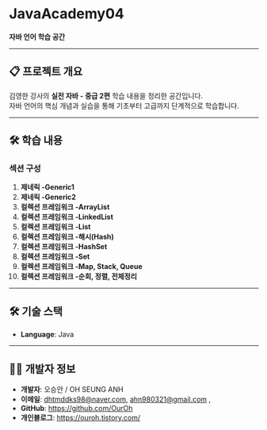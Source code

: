 # JavaAcademy04
**자바 언어 학습 공간**  

---

## 📋 프로젝트 개요  
김영한 강사의 **실전 자바 - 중급 2편** 학습 내용을 정리한 공간입니다.  
자바 언어의 핵심 개념과 실습을 통해 기초부터 고급까지 단계적으로 학습합니다.  

---

## 🛠️ 학습 내용  
### 섹션 구성  
1. **제네릭 -Generic1**  
2. **제네릭 -Generic2**  
3. **컬렉션 프레임워크 -ArrayList**  
4. **컬렉션 프레임워크 -LinkedList**  
5. **컬렉션 프레임워크 -List**  
6. **컬렉션 프레임워크 -해시(Hash)**  
7. **컬렉션 프레임워크 -HashSet**  
8. **컬렉션 프레임워크 -Set**  
9. **컬렉션 프레임워크 -Map, Stack, Queue**  
10. **컬렉션 프레임워크 -순회, 정렬, 전체정리**
    
---

## 🛠️ 기술 스택  
- **Language**: Java  

---

## 🧑‍💻 개발자 정보  
- **개발자**: 오승안 / OH SEUNG ANH 
- **이메일**: dhtmddks98@naver.com, ahn980321@gmail.com ,
- **GitHub**: https://github.com/OurOh
- **개인블로그**: https://ouroh.tistory.com/

